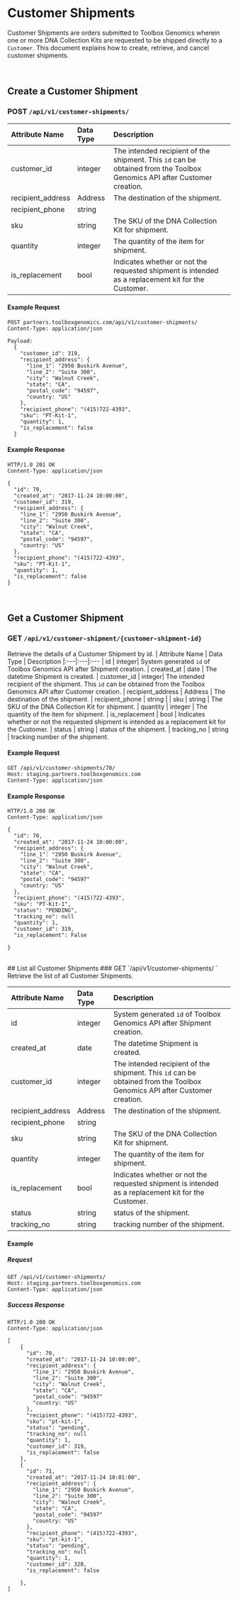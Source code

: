 
# Customer Shipments
Customer Shipments are orders submitted to Toolbox Genomics wherein one or more DNA Collection Kits are requested to be shipped directly to a `Customer`. This document explains how to create, retrieve, and cancel customer shipments.

<br>

## Create a Customer Shipment

### POST `/api/v1/customer-shipments/`

| Attribute Name | Data Type | Description
|:---|:---|:---
| customer_id | integer| The intended recipient of the shipment.  This `id` can be obtained from the Toolbox Genomics API after Customer creation.
| recipient_address | Address | The destination of the shipment.
| recipient_phone | string |
| sku | string | The SKU of the DNA Collection Kit for shipment.
| quantity | integer | The quantity of the item for shipment.
| is_replacement | bool | Indicates whether or not the requested shipment is intended as a replacement kit for the Customer.


#### Example Request

```
POST partners.toolboxgenomics.com/api/v1/customer-shipments/
Content-Type: application/json

Payload:
  {
    "customer_id": 319,
    "recipient_address": {
      "line_1": "2950 Buskirk Avenue",
      "line_2": "Suite 300",
      "city": "Walnut Creek",
      "state": "CA",
      "postal_code": "94597",
      "country: "US"
    },
    "recipient_phone": "(415)722-4393",
    "sku": "PT-Kit-1",
    "quantity": 1,
    "is_replacement": false
  }

```

#### Example Response

```
HTTP/1.0 201 OK 
Content-Type: application/json

{
  "id": 70,
  "created_at": "2017-11-24 10:00:00",
  "customer_id": 319,
  "recipient_address": {
    "line_1": "2950 Buskirk Avenue",
    "line_2": "Suite 300",
    "city": "Walnut Creek",
    "state": "CA",
    "postal_code": "94597",
    "country: "US"
  },
  "recipient_phone": "(415)722-4393",
  "sku": "PT-Kit-1",
  "quantity": 1,
  "is_replacement": false
}

```

<br />

## Get a Customer Shipment
### GET `/api/v1/customer-shipment/{customer-shipment-id}`
Retrieve the details of a Customer Shipment by id.
| Attribute Name | Data Type | Description
|:---|:---|:---
| id | integer| System generated `id` of Toolbox Genomics API after Shipment creation.
| created_at | date | The datetime Shipment is created.
| customer_id | integer| The intended recipient of the shipment.  This `id` can be obtained from the Toolbox Genomics API after Customer creation.
| recipient_address | Address | The destination of the shipment.
| recipient_phone | string |
| sku | string | The SKU of the DNA Collection Kit for shipment.
| quantity | integer | The quantity of the item for shipment.
| is_replacement | bool | Indicates whether or not the requested shipment is intended as a replacement kit for the Customer.
| status | string | status of the shipment.
| tracking_no | string | tracking number of the shipment.

#### Example Request

```
GET /api/v1/customer-shipments/70/
Host: staging.partners.toolboxgenomics.com
Content-Type: application/json

```

#### Example Response

```
HTTP/1.0 200 OK 
Content-Type: application/json

{
  "id": 70,
  "created_at": "2017-11-24 10:00:00",
  "recipient_address": {
    "line_1": "2950 Buskirk Avenue",
    "line_2": "Suite 300",
    "city": "Walnut Creek",
    "state": "CA",
    "postal_code": "94597"
    "country: "US"
  },
  "recipient_phone": "(415)722-4393",
  "sku": "PT-Kit-1",
  "status": "PENDING",
  "tracking_no": null
  "quantity": 1,
  "customer_id": 319,
  "is_replacement": False

}
```

<br />
## List all Customer Shipments
### GET `/api/v1/customer-shipments/ `
Retrieve the list of all Customer Shipments.

| Attribute Name | Data Type | Description
|:---|:---|:---
| id | integer| System generated `id` of Toolbox Genomics API after Shipment creation.
| created_at | date | The datetime Shipment is created.
| customer_id | integer| The intended recipient of the shipment.  This `id` can be obtained from the Toolbox Genomics API after Customer creation.
| recipient_address | Address | The destination of the shipment.
| recipient_phone | string |
| sku | string | The SKU of the DNA Collection Kit for shipment.
| quantity | integer | The quantity of the item for shipment.
| is_replacement | bool | Indicates whether or not the requested shipment is intended as a replacement kit for the Customer.
| status | string | status of the shipment.
| tracking_no | string | tracking number of the shipment.

#### Example


##### Request

```
GET /api/v1/customer-shipments/
Host: staging.partners.toolboxgenomics.com
Content-Type: application/json

```

##### Success Response

```
HTTP/1.0 200 OK 
Content-Type: application/json

[
    {
      "id": 70,
      "created_at": "2017-11-24 10:00:00",
      "recipient_address": {
        "line_1": "2950 Buskirk Avenue",
        "line_2": "Suite 300",
        "city": "Walnut Creek",
        "state": "CA",
        "postal_code": "94597"
        "country: "US"
      },
      "recipient_phone": "(415)722-4393",
      "sku": "pt-kit-1",
      "status": "pending",
      "tracking_no": null
      "quantity": 1,
      "customer_id": 319,
      "is_replacement": false
    },
    {
      "id": 71,
      "created_at": "2017-11-24 10:01:00",
      "recipient_address": {
        "line_1": "2950 Buskirk Avenue",
        "line_2": "Suite 300",
        "city": "Walnut Creek",
        "state": "CA",
        "postal_code": "94597"
        "country: "US"
      },
      "recipient_phone": "(415)722-4393",
      "sku": "pt-kit-1",
      "status": "pending",
      "tracking_no": null
      "quantity": 1,
      "customer_id": 320,
      "is_replacement": false

    },
]
```
